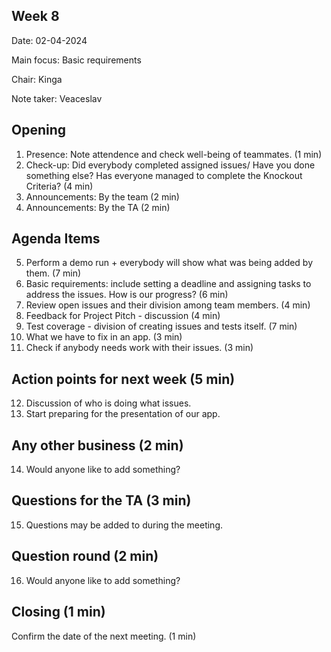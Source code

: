 ## Week 8
Date:           02-04-2024

Main focus:     Basic requirements 

Chair:          Kinga

Note taker:     Veaceslav


## Opening

1. Presence: Note attendence and check well-being of teammates. (1 min)
2. Check-up: Did everybody completed assigned issues/ Have you done something else? Has everyone managed to complete the Knockout Criteria? (4 min)
3. Announcements: By the team (2 min)
4. Announcements: By the TA (2 min)


## Agenda Items

5. Perform a demo run + everybody will show what was being added by them. (7 min)
6. Basic requirements: include setting a deadline and assigning tasks to address the issues. How is our progress? (6 min)
7. Review open issues and their division among team members. (4 min)
8. Feedback for Project Pitch - discussion (4 min)
9. Test coverage - division of creating issues and tests itself. (7 min)
10. What we have to fix in an app. (3 min)
11. Check if anybody needs work with their issues. (3 min)



## Action points for next week (5 min)

12. Discussion of who is doing what issues.
13. Start preparing for the presentation of our app.


## Any other business (2 min)

14. Would anyone like to add something?


## Questions for the TA (3 min)

15. Questions may be added to during the meeting.


## Question round (2 min)

16. Would anyone like to add something?


## Closing (1 min)

Confirm the date of the next meeting. (1 min)
